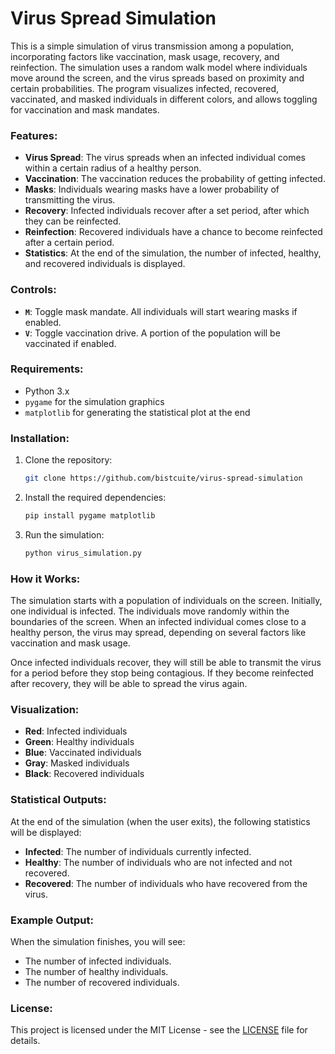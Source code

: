 # Virus Spread Simulation

This is a simple simulation of virus transmission among a population, incorporating factors like vaccination, mask usage, recovery, and reinfection. The simulation uses a random walk model where individuals move around the screen, and the virus spreads based on proximity and certain probabilities. The program visualizes infected, recovered, vaccinated, and masked individuals in different colors, and allows toggling for vaccination and mask mandates.

### Features:
- **Virus Spread**: The virus spreads when an infected individual comes within a certain radius of a healthy person. 
- **Vaccination**: The vaccination reduces the probability of getting infected.
- **Masks**: Individuals wearing masks have a lower probability of transmitting the virus.
- **Recovery**: Infected individuals recover after a set period, after which they can be reinfected.
- **Reinfection**: Recovered individuals have a chance to become reinfected after a certain period.
- **Statistics**: At the end of the simulation, the number of infected, healthy, and recovered individuals is displayed.

### Controls:
- **`M`**: Toggle mask mandate. All individuals will start wearing masks if enabled.
- **`V`**: Toggle vaccination drive. A portion of the population will be vaccinated if enabled.

### Requirements:
- Python 3.x
- `pygame` for the simulation graphics
- `matplotlib` for generating the statistical plot at the end

### Installation:
1. Clone the repository:
   ```bash
   git clone https://github.com/bistcuite/virus-spread-simulation
   ```
2. Install the required dependencies:
   ```bash
   pip install pygame matplotlib
   ```
3. Run the simulation:
   ```bash
   python virus_simulation.py
   ```

### How it Works:
The simulation starts with a population of individuals on the screen. Initially, one individual is infected. The individuals move randomly within the boundaries of the screen. When an infected individual comes close to a healthy person, the virus may spread, depending on several factors like vaccination and mask usage.

Once infected individuals recover, they will still be able to transmit the virus for a period before they stop being contagious. If they become reinfected after recovery, they will be able to spread the virus again.

### Visualization:
- **Red**: Infected individuals
- **Green**: Healthy individuals
- **Blue**: Vaccinated individuals
- **Gray**: Masked individuals
- **Black**: Recovered individuals

### Statistical Outputs:
At the end of the simulation (when the user exits), the following statistics will be displayed:
- **Infected**: The number of individuals currently infected.
- **Healthy**: The number of individuals who are not infected and not recovered.
- **Recovered**: The number of individuals who have recovered from the virus.

### Example Output:
When the simulation finishes, you will see:
- The number of infected individuals.
- The number of healthy individuals.
- The number of recovered individuals.

### License:
This project is licensed under the MIT License - see the [LICENSE](LICENSE) file for details.
